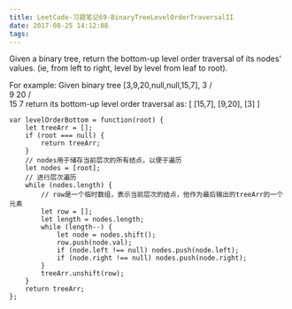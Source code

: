 ```yaml
---
title: LeetCode-习题笔记69-BinaryTreeLevelOrderTraversalII
date: 2017-08-25 14:12:08
tags:
---
```



Given a binary tree, return the bottom-up level order traversal of its nodes' values. (ie, from left to right, level by level from leaf to root).

For example:
Given binary tree [3,9,20,null,null,15,7],
    3
   / \
  9  20
    /  \
   15   7
return its bottom-up level order traversal as:
[
  [15,7],
  [9,20],
  [3]
]

    var levelOrderBottom = function(root) {
        let treeArr = [];
        if (root === null) {
            return treeArr;
        }
        // nodes用于储存当前层次的所有结点，以便于遍历
        let nodes = [root];
        // 进行层次遍历
        while (nodes.length) {
            // row是一个临时数组，表示当前层次的结点，他作为最后输出的treeArr的一个元素
            let row = [];
            let length = nodes.length;
            while (length--) {
                let node = nodes.shift();
                row.push(node.val);
                if (node.left !== null) nodes.push(node.left);
                if (node.right !== null) nodes.push(node.right);
            }
            treeArr.unshift(row);
        }
        return treeArr;
    };
